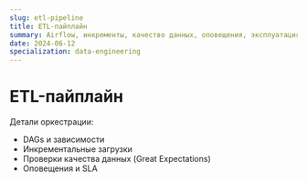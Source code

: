 ```yaml
---
slug: etl-pipeline
title: ETL-пайплайн
summary: Airflow, инкременты, качество данных, оповещения, эксплуатация.
date: 2024-06-12
specialization: data-engineering
---
```


# ETL-пайплайн

Детали оркестрации:

- DAGs и зависимости
- Инкрементальные загрузки
- Проверки качества данных (Great Expectations)
- Оповещения и SLA
